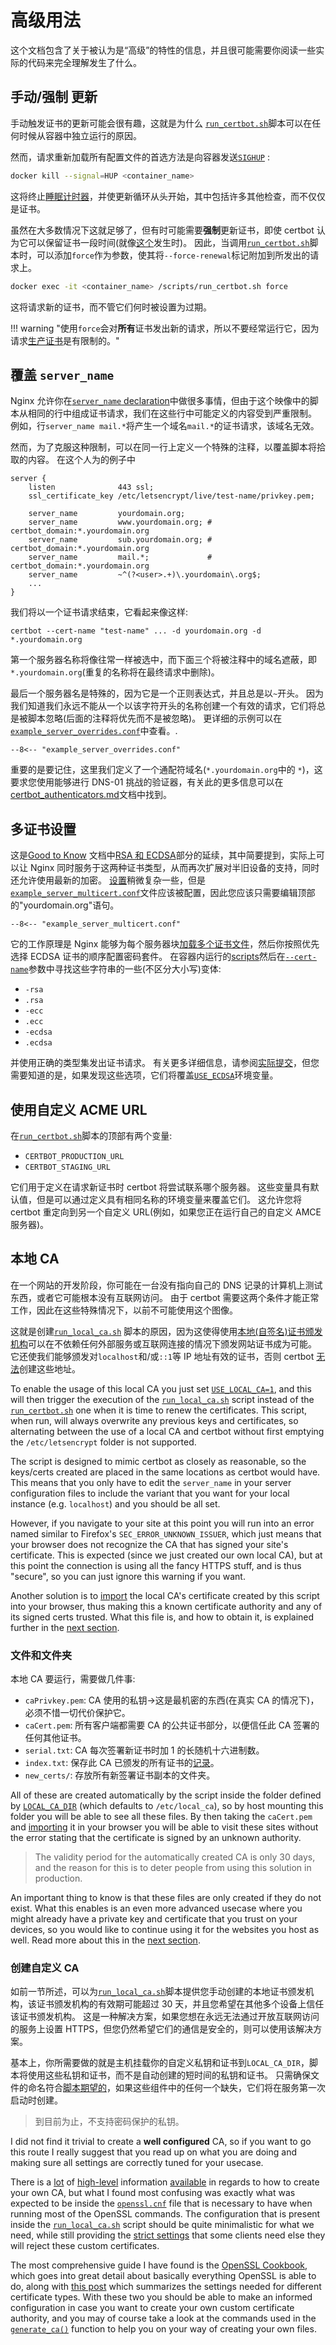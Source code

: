 # 高级用法

这个文档包含了关于被认为是“高级”的特性的信息，并且很可能需要你阅读一些实际的代码来完全理解发生了什么。

<a id="manualforce-renewal"></a>

## 手动/强制 更新

手动触发证书的更新可能会很有趣，这就是为什么 [`run_certbot.sh`](../src/scripts/run_certbot.sh)脚本可以在任何时候从容器中独立运行的原因。

然而，请求重新加载所有配置文件的首选方法是向容器发送[`SIGHUP`][1] :

```bash
docker kill --signal=HUP <container_name>
```

这将终止[睡眠计时器](./good_to_know.md#renewal-check-interval)，并使更新循环从头开始，其中包括许多其他检查，而不仅仅是证书。

虽然在大多数情况下这就足够了，但有时可能需要**强制**更新证书，即使 certbot 认为它可以保留证书一段时间(就像[这个][2]发生时)。
因此，当调用[`run_certbot.sh`](../src/scripts/run_certbot.sh)脚本时，可以添加`force`作为参数，使其将`--force-renewal`标记附加到所发出的请求上。

```bash
docker exec -it <container_name> /scripts/run_certbot.sh force
```

这将请求新的证书，而不管它们何时被设置为过期。

!!! warning "使用`force`会对**所有**证书发出新的请求，所以不要经常运行它，因为请求[生产证书][3]是有限制的。"

<a id=“override-server_name”></a>

## 覆盖 `server_name`

Nginx 允许你在[`server_name` declaration][18]中做很多事情，但由于这个映像中的脚本从相同的行中组成证书请求，我们在这些行中可能定义的内容受到严重限制。
例如，行`server_name mail.*`将产生一个域名`mail.*`的证书请求，该域名无效。

然而，为了克服这种限制，可以在同一行上定义一个特殊的注释，以覆盖脚本将拾取的内容。
在这个人为的例子中

```nginx
server {
    listen              443 ssl;
    ssl_certificate_key /etc/letsencrypt/live/test-name/privkey.pem;

    server_name         yourdomain.org;
    server_name         www.yourdomain.org; # certbot_domain:*.yourdomain.org
    server_name         sub.yourdomain.org; # certbot_domain:*.yourdomain.org
    server_name         mail.*;             # certbot_domain:*.yourdomain.org
    server_name         ~^(?<user>.+)\.yourdomain\.org$;
    ...
}
```

我们将以一个证书请求结束，它看起来像这样:

```
certbot --cert-name "test-name" ... -d yourdomain.org -d *.yourdomain.org
```

第一个服务器名称将像往常一样被选中，而下面三个将被注释中的域名遮蔽，即`*.yourdomain.org`(重复的名称将在最终请求中删除)。

最后一个服务器名是特殊的，因为它是一个正则表达式，并且总是以`~`开头。
因为我们知道我们永远不能从一个以该字符开头的名称创建一个有效的请求，它们将总是被脚本忽略(后面的注释将优先而不是被忽略)。
更详细的示例可以在[`example_server_overrides.conf`](../examples/example_server_overrides.conf)中查看。.

```nginx title="../examples/example_server_overrides.conf"
--8<-- "example_server_overrides.conf"
```

重要的是要记住，这里我们定义了一个通配符域名(`*.yourdomain.org`中的 `*`)，这要求您使用能够进行 DNS-01 挑战的验证器，有关此的更多信息可以在[certbot_authenticators.md](./certbot_authenticators.md)文档中找到。

<a id="multi-certificate-setup"></a>

## 多证书设置

这是[Good to Know](./good_to_know.md) 文档中[RSA 和 ECDSA](./good_to_know.md#ecdsa-and-rsa-certificates)部分的延续，其中简要提到，实际上可以让 Nginx 同时服务于这两种证书类型，从而再次扩展对半旧设备的支持，同时还允许使用最新的加密。
[设置][4]稍微复杂一些，但是[`example_server_multicert.conf`](../examples/example_server_multicert.conf)文件应该被配置，因此您应该只需要编辑顶部的"yourdomain.org"语句。

```nginx title="../examples/example_server_multicert.conf"
--8<-- "example_server_multicert.conf"
```

它的工作原理是 Nginx 能够为每个服务器块[加载多个证书文件][5]，然后你按照优先选择 ECDSA 证书的顺序配置密码套件。
在容器内运行的[scripts](../src/scripts/run_certbot.sh)然后在[`--cert-name`](./good_to_know.md#how-the-script-add-domain-names-to-certificate-requests)参数中寻找这些字符串的一些(不区分大小写)变体:

- `-rsa`
- `.rsa`
- `-ecc`
- `.ecc`
- `-ecdsa`
- `.ecdsa`

并使用正确的类型集发出证书请求。
有关更多详细信息，请参阅[实际提交][6]，但您需要知道的是，如果发现这些选项，它们将覆盖[`USE_ECDSA`](../README.md#optional)环境变量。

## 使用自定义 ACME URL

在[`run_certbot.sh`](../src/scripts/run_certbot.sh)脚本的顶部有两个变量:

- `CERTBOT_PRODUCTION_URL`
- `CERTBOT_STAGING_URL`

它们用于定义在请求新证书时 certbot 将尝试联系哪个服务器。
这些变量具有默认值，但是可以通过定义具有相同名称的环境变量来覆盖它们。
这允许您将 certbot 重定向到另一个自定义 URL(例如，如果您正在运行自己的自定义 AMCE 服务器)。

## 本地 CA

在一个网站的开发阶段，你可能在一台没有指向自己的 DNS 记录的计算机上测试东西，或者它可能根本没有互联网访问。
由于 certbot 需要这两个条件才能正常工作，因此在这些特殊情况下，以前不可能使用这个图像。

这就是创建[`run_local_ca.sh`](../src/scripts/run_local_ca.sh) 脚本的原因，因为这使得使用[本地(自签名)证书颁发机构][10]可以在不依赖任何外部服务或互联网连接的情况下颁发网站证书成为可能。
它还使我们能够颁发对`localhost`和/或`::1`等 IP 地址有效的证书，否则 certbot [无法][7]创建这些地址。

To enable the usage of this local CA you just set
[`USE_LOCAL_CA=1`](../README.md#advanced), and this will then trigger the
execution of the [`run_local_ca.sh`](../src/scripts/run_local_ca.sh) script
instead of the [`run_certbot.sh`](../src/scripts/run_certbot.sh) one when it is
time to renew the certificates. This script, when run, will always overwrite
any previous keys and certificates, so alternating between the use of a local
CA and certbot without first emptying the `/etc/letsencrypt` folder is not
supported.

The script is designed to mimic certbot as closely as reasonable, so the
keys/certs created are placed in the same locations as certbot would have. This
means that you only have to edit the `server_name` in your server configuration
files to include the variant that you want for your local instance (e.g.
`localhost`) and you should be all set.

However, if you navigate to your site at this point you will run into an error
named similar to Firefox's `SEC_ERROR_UNKNOWN_ISSUER`, which just means that
your browser does not recognize the CA that has signed your site's certificate.
This is expected (since we just created our own local CA), but at this point
the connection is using all the fancy HTTPS stuff, and is thus "secure", so you
can just ignore this warning if you want.

Another solution is to [import][9] the local CA's certificate created by this
script into your browser, thus making this a known certificate authority and
any of its signed certs trusted. What this file is, and how to obtain it, is
explained further in the [next section](#files-and-folders).

### 文件和文件夹

本地 CA 要运行，需要做几件事:

- `caPrivkey.pem`: CA 使用的私钥->这是最机密的东西(在真实 CA 的情况下)，必须不惜一切代价保护它。
- `caCert.pem`: 所有客户端都需要 CA 的公共证书部分，以便信任此 CA 签署的任何其他证书。
- `serial.txt`: CA 每次签署新证书时加 1 的长随机十六进制数。
- `index.txt`: 保存此 CA 已颁发的所有证书的[记录][8]。
- `new_certs/`: 存放所有新签署证书副本的文件夹。

All of these are created automatically by the script inside the folder defined
by [`LOCAL_CA_DIR`](../src/scripts/run_local_ca.sh) (which defaults to
`/etc/local_ca`), so by host mounting this folder you will be able to see all
these files. By then taking the `caCert.pem` and [importing][9] it in your
browser you will be able to visit these sites without the error stating that
the certificate is signed by an unknown authority.

> The validity period for the automatically created CA is only 30 days, and the
> reason for this is to deter people from using this solution in production.

An important thing to know is that these files are only created if they do
not exist. What this enables is an even more advanced usecase where you might
already have a private key and certificate that you trust on your devices, so
you would like to continue using it for the websites you host as well. Read
more about this in the [next section](#creating-a-custom-ca).

### 创建自定义 CA

如前一节所述，可以为[`run_local_ca.sh`](../src/scripts/run_local_ca.sh)脚本提供您手动创建的本地证书颁发机构，该证书颁发机构的有效期可能超过 30 天，并且您希望在其他多个设备上信任该证书颁发机构。
这是一种解决方案，如果您想在永远无法通过开放互联网访问的服务上设置 HTTPS，但您仍然希望它们的通信是安全的，则可以使用该解决方案。

基本上，你所需要做的就是主机挂载你的自定义私钥和证书到`LOCAL_CA_DIR`，脚本将使用这些私钥和证书，而不是自动创建的短时间的私钥和证书。
只需确保文件的命名符合[脚本期望的](#files-and-folders)，如果这些组件中的任何一个缺失，它们将在服务第一次启动时创建。

> 到目前为止，不支持密码保护的私钥。

I did not find it trivial to create a **well configured** CA, so if you want
to go this route I really suggest that you read up on what you are doing and
making sure all settings are correctly tuned for your usecase.

There is a [lot][11] of [high-level][12] information [available][13] in regards
to how to create your own CA, but what I found most confusing was exactly what
was expected to be inside the [`openssl.cnf`][14] file that is necessary to
have when running most of the OpenSSL commands. The configuration that is
present inside the [`run_local_ca.sh`](../src/scripts/run_local_ca.sh) script
should be quite minimalistic for what we need, while still providing the
[strict settings][15] that some clients need else they will reject these
custom certificates.

The most comprehensive guide I have found is the [OpenSSL Cookbook][17],
which goes into great detail about basically everything OpenSSL is able to do,
along with [this post][16] which summarizes the settings needed for different
certificate types. With these two you should be able to make an informed
configuration in case you want to create your own custom certificate authority,
and you may of course take a look at the commands used in the
[`generate_ca()`](../src/scripts/run_local_ca.sh) function to help you on your
way of creating your own files.

[1]: https://github.com/JonasAlfredsson/docker-nginx-certbot/commit/bf2c1354f55adffadc13b1f1792e205f9dd25f86
[2]: https://community.letsencrypt.org/t/revoking-certain-certificates-on-march-4/114864
[3]: https://letsencrypt.org/docs/rate-limits/
[4]: https://medium.com/hackernoon/rsa-and-ecdsa-hybrid-nginx-setup-with-letsencrypt-certificates-ee422695d7d3
[5]: https://scotthelme.co.uk/hybrid-rsa-and-ecdsa-certificates-with-nginx/
[6]: https://github.com/JonasAlfredsson/docker-nginx-certbot/commit/9195bf02cb200dcec8206b46da971734b1d6669f
[7]: https://letsencrypt.org/docs/certificates-for-localhost/
[8]: https://pki-tutorial.readthedocs.io/en/latest/cadb.html
[9]: https://support.securly.com/hc/en-us/articles/360008547993-How-to-Install-Securly-s-SSL-Certificate-in-Firefox-on-Windows
[10]: https://gist.github.com/Soarez/9688998
[11]: https://gist.github.com/fntlnz/cf14feb5a46b2eda428e000157447309
[12]: https://github.com/llekn/openssl-ca
[13]: https://jamielinux.com/docs/openssl-certificate-authority/create-the-root-pair.html
[14]: https://github.com/llekn/openssl-ca/blob/master/openssl.cnf
[15]: https://derflounder.wordpress.com/2019/06/06/new-tls-security-requirements-for-ios-13-and-macos-catalina-10-15/
[16]: https://superuser.com/questions/738612/openssl-ca-keyusage-extension/1248085#1248085
[17]: https://www.feistyduck.com/library/openssl-cookbook/online/ch-openssl.html
[18]: https://nginx.org/en/docs/http/server_names.html
